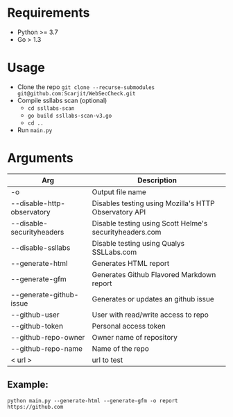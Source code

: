 # Requirements
 - Python >= 3.7
 - Go > 1.3
# Usage
 - Clone the repo ```git clone --recurse-submodules git@github.com:Scarjit/WebSecCheck.git```
 - Compile ssllabs scan (optional)
    - ```cd ssllabs-scan```
    - ```go build ssllabs-scan-v3.go```
    - ```cd ..```
 - Run ```main.py```

# Arguments

|Arg|Description|
|---|---|
|-o | Output file name|
|--disable-http-observatory | Disables testing using Mozilla's HTTP Observatory API|
|--disable-securityheaders | Disable testing using Scott Helme's securityheaders.com |
|--disable-ssllabs | Disable testing using Qualys SSLLabs.com |
|--generate-html | Generates HTML report |
|--generate-gfm | Generates Github Flavored Markdown report |
|--generate-github-issue| Generates or updates an github issue|
|--github-user | User with read/write access to repo|
|--github-token | Personal access token |
|--github-repo-owner | Owner name of repository|
|--github-repo-name | Name of the repo|
|< url >| url to test |

## Example:

```python main.py --generate-html --generate-gfm -o report https://github.com```

